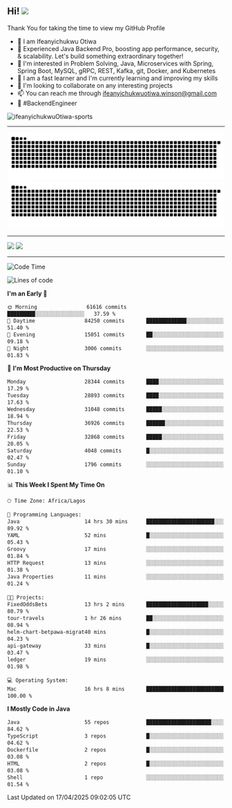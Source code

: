<!-- BLOG-POST-LIST:START --><!-- BLOG-POST-LIST:END -->

## Hi! <img src="https://media.giphy.com/media/hvRJCLFzcasrR4ia7z/giphy.gif" width="4%"> 

Thank You for taking the time to view my GitHub Profile

- 👋 I am Ifeanyichukwu Otiwa
- 🚀 Experienced Java Backend Pro, boosting app performance, security, & scalability. Let's build something extraordinary together!
- 👀 I'm interested in Problem Solving, Java, Microservices with Spring, Spring Boot, MySQL, gRPC, REST, Kafka, git, Docker, and Kubernetes
- 🌱 I am a fast learner and I'm currently learning and improving my skills
- 💞️ I'm looking to collaborate on any interesting projects
- 📫 You can reach me through ifeanyichukwuotiwa.winson@gmail.com
- 🚀 #BackendEngineer

<p align="left" marginTop="10px"> <img src="https://komarev.com/ghpvc/?username=ifeanyichukwuOtiwa-sports&label=Profile%20views&color=0e75b6&style=for-the-badge" alt="ifeanyichukwuOtiwa-sports" /> </p>

***

<!--🐍📈SNAKEGRAPH / 🌐WEBSITE: https://github.com/Platane/snk -->
![github contribution grid snake animation](https://raw.githubusercontent.com/ifeanyichukwuOtiwa-sports/ifeanyichukwuOtiwa-sports/output/github-contribution-grid-snake-dark.svg#gh-dark-mode-only)![github contribution grid snake animation](https://raw.githubusercontent.com/ifeanyichukwuOtiwa-sports/ifeanyichukwuOtiwa-sports/output/github-contribution-grid-snake.svg#gh-light-mode-only)

***

<p float="left">
  <img float="left" src="https://github-readme-stats.vercel.app/api?username=ifeanyichukwuOtiwa-sports&count_private=true&include_all_commits=true&theme=react&show_icons=true" />
  <img float="right" src="https://github-readme-stats.vercel.app/api/top-langs/?username=ifeanyichukwuOtiwa-sports&layout=compact&show_icons=true&theme=react" /> 
</p>

***



<!--START_SECTION:waka-->
![Code Time](http://img.shields.io/badge/Code%20Time-3%2C627%20hrs%204%20mins-blue)

![Lines of code](https://img.shields.io/badge/From%20Hello%20World%20I%27ve%20Written-46.1%20million%20lines%20of%20code-blue)

**I'm an Early 🐤** 

```text
🌞 Morning                61616 commits       █████████░░░░░░░░░░░░░░░░   37.59 % 
🌆 Daytime                84250 commits       █████████████░░░░░░░░░░░░   51.40 % 
🌃 Evening                15051 commits       ██░░░░░░░░░░░░░░░░░░░░░░░   09.18 % 
🌙 Night                  3006 commits        ░░░░░░░░░░░░░░░░░░░░░░░░░   01.83 % 
```
📅 **I'm Most Productive on Thursday** 

```text
Monday                   28344 commits       ████░░░░░░░░░░░░░░░░░░░░░   17.29 % 
Tuesday                  28893 commits       ████░░░░░░░░░░░░░░░░░░░░░   17.63 % 
Wednesday                31048 commits       █████░░░░░░░░░░░░░░░░░░░░   18.94 % 
Thursday                 36926 commits       ██████░░░░░░░░░░░░░░░░░░░   22.53 % 
Friday                   32868 commits       █████░░░░░░░░░░░░░░░░░░░░   20.05 % 
Saturday                 4048 commits        █░░░░░░░░░░░░░░░░░░░░░░░░   02.47 % 
Sunday                   1796 commits        ░░░░░░░░░░░░░░░░░░░░░░░░░   01.10 % 
```


📊 **This Week I Spent My Time On** 

```text
🕑︎ Time Zone: Africa/Lagos

💬 Programming Languages: 
Java                     14 hrs 30 mins      ██████████████████████░░░   89.92 % 
YAML                     52 mins             █░░░░░░░░░░░░░░░░░░░░░░░░   05.43 % 
Groovy                   17 mins             ░░░░░░░░░░░░░░░░░░░░░░░░░   01.84 % 
HTTP Request             13 mins             ░░░░░░░░░░░░░░░░░░░░░░░░░   01.38 % 
Java Properties          11 mins             ░░░░░░░░░░░░░░░░░░░░░░░░░   01.24 % 

🐱‍💻 Projects: 
FixedOddsBets            13 hrs 2 mins       ████████████████████░░░░░   80.79 % 
tour-travels             1 hr 26 mins        ██░░░░░░░░░░░░░░░░░░░░░░░   08.94 % 
helm-chart-betpawa-migrat40 mins             █░░░░░░░░░░░░░░░░░░░░░░░░   04.23 % 
api-gateway              33 mins             █░░░░░░░░░░░░░░░░░░░░░░░░   03.47 % 
ledger                   19 mins             ░░░░░░░░░░░░░░░░░░░░░░░░░   01.98 % 

💻 Operating System: 
Mac                      16 hrs 8 mins       █████████████████████████   100.00 % 
```

**I Mostly Code in Java** 

```text
Java                     55 repos            █████████████████████░░░░   84.62 % 
TypeScript               3 repos             █░░░░░░░░░░░░░░░░░░░░░░░░   04.62 % 
Dockerfile               2 repos             █░░░░░░░░░░░░░░░░░░░░░░░░   03.08 % 
HTML                     2 repos             █░░░░░░░░░░░░░░░░░░░░░░░░   03.08 % 
Shell                    1 repo              ░░░░░░░░░░░░░░░░░░░░░░░░░   01.54 % 
```




 Last Updated on 17/04/2025 09:02:05 UTC
<!--END_SECTION:waka-->

<!--
<p align="center">
![trophy](https://github-profile-trophy.vercel.app/?username=ifeanyichukwuOtiwa-sports&theme=onedark) (https://github.com/ryo-ma/github-profile-trophy)
</p>
-->

<!---
ifeanyi-otiwa/ifeanyi-otiwa is a ✨ special ✨ repository because its `README.md` (this file) appears on your GitHub profile.
You can click the Preview link to take a look at your changes.
--->
